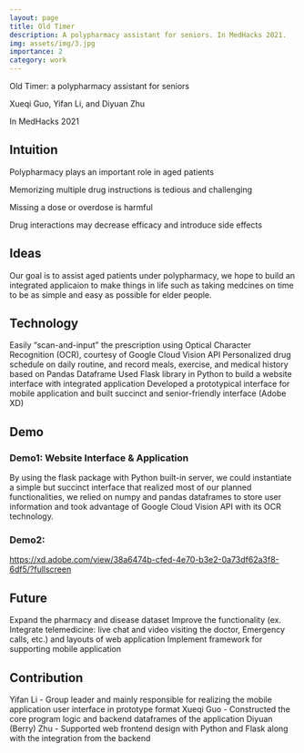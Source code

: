 ```yaml
---
layout: page
title: Old Timer
description: A polypharmacy assistant for seniors. In MedHacks 2021.
img: assets/img/3.jpg
importance: 2
category: work
---
```


Old Timer: a polypharmacy assistant for seniors

Xueqi Guo, Yifan Li, and Diyuan Zhu

In MedHacks 2021

## Intuition

Polypharmacy plays an important role in aged patients

Memorizing multiple drug instructions is tedious and challenging

Missing a dose or overdose is harmful

Drug interactions may decrease efficacy and introduce side effects


## Ideas

Our goal is to assist aged patients under polypharmacy, we hope to build an integrated applicaion to make things in life such as taking medcines on time to be as simple and easy as possible for elder people. 



## Technology

Easily “scan-and-input” the prescription using Optical Character Recognition (OCR), courtesy of Google Cloud Vision API
Personalized drug schedule on daily routine, and record meals, exercise, and medical history based on Pandas Dataframe
Used Flask library in Python to build a website interface with integrated application
Developed a prototypical interface for mobile application and built succinct and senior-friendly interface (Adobe XD)



## Demo

### Demo1: Website Interface & Application

By using the flask package with Python built-in server, we could instantiate a simple but succinct interface that realized most of our planned functionalities, we relied on numpy and pandas dataframes to store user information and took advantage of Google Cloud Vision API with its OCR technology.

### Demo2:

https://xd.adobe.com/view/38a6474b-cfed-4e70-b3e2-0a73df62a3f8-6df5/?fullscreen


## Future

Expand the pharmacy and disease dataset
Improve the functionality (ex. Integrate telemedicine: live chat and video visiting the doctor, Emergency calls, etc.) and layouts of web application
Implement framework for supporting mobile application



## Contribution

Yifan Li - Group leader and mainly responsible for realizing the mobile application user interface in prototype format
Xueqi Guo - Constructed the core program logic and backend dataframes of the application
Diyuan (Berry) Zhu - Supported web frontend design with Python and Flask along with the integration from the backend


